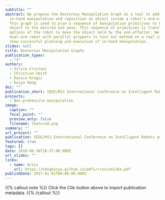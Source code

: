 ```yaml
---
subtitle: ""
abstract: We propose the Dexterous Manipulation Graph as a tool to address
  in-hand manipulation and reposition an object inside a robot's end-effector.
  This graph is used to plan a sequence of manipulation primitives to bring the
  object to the desired end pose. This sequence of primitives is translated into
  motions of the robot to move the object held by the end-effector. We use a
  dual-arm robot with parallel grippers to test our method on a real system and
  show successful planning and execution of in-hand manipulation.
slides: null
title: Dexterous Manipulation Graphs
publication_types:
  - "1"
authors:
  - Silvia Cruciani
  - Christian Smith
  - Danica Kragic
  - Kaiyu Hang
doi: ""
publication_short: IEEE/RSJ International Conference on Intelligent Robots and Systems (IROS)
projects:
  - Non-prehensile manipulation
image:
  caption: ""
  focal_point: ""
  preview_only: false
  filename: featured.png
summary: ""
url_project: ""
publication: IEEE/RSJ International Conference on Intelligent Robots and Systems (IROS)
featured: true
tags: []
date: 2018-06-30T18:37:00.000Z
url_slides: ""
links:
  - name: Arxiv
    url: https://hangkaiyu.github.io/pdfs/cruciani18a.pdf
publishDate: 2017-01-01T00:00:00.000Z
---
```


{{% callout note %}}
Click the _Cite_ button above to import publication metadata.
{{% /callout %}}


